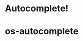 # Autocomplete!

# os-autocomplete
<component-demo html="components/autocomplete/docs/autocomplete.demo.html"></component-demo>

